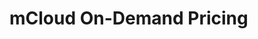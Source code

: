# mCloud On-Demand Pricing

  <el-table :data="tableData" :default-sort="{ prop: 'rate', order: 'descending' }" style="width: 100%">
    <el-table-column prop="instance" label="Instance" sortable width="122" />
    <el-table-column prop="cloud" label="Cloud" sortable width="122" />
    <el-table-column prop="image" label="Image" sortable width="122" />
    <el-table-column prop="rate" label="Monthly Rate" sortable width="160" />
    <el-table-column prop="region" label="Region" sortable :formatter="formatter" width="122" />
  </el-table>

<script lang="ts" setup>
import type { TableColumnCtx } from 'element-plus'

interface User {
  rate: string
  instance: string
  naimageme: string
  cloud: string
  region: string
}

const formatter = (row: User, column: TableColumnCtx<User>) => {
  return row.region
}

const tableData: User[] = [
  {
    image: 'IPFS',
    cloud: 'AWS',
    instance: 'Falcon 1',
    rate: '$1.88/mo',
    region: 'US West',
  },
  {
    image: 'Arweave',
    cloud: 'AWS',
    instance: 'Falcon 1',
    rate: '$11.88/mo',
    region: 'US West',
  },
  {
    image: 'IPFS',
    cloud: 'AWS',
    instance: 'Falcon 9',
    rate: '$18.88/mo',
    region: 'US West',
  },
  {
    image: 'Arweave',
    cloud: 'AWS',
    instance: 'Falcon 9',
    rate: '$18.88/mo',
    region: 'US West',
  },
  {
    image: 'IPFS',
    cloud: 'AWS',
    instance: 'Falcon Heavy',
    rate: '$88.88/mo',
    region: 'US West',
  },
  {
    image: 'Arweave',
    cloud: 'AWS',
    instance: 'Falcon Heavy',
    rate: '$73.69/mo',
    region: 'US West',
  },
  {
    image: 'IPFS',
    cloud: 'AliCloud',
    instance: 'Falcon 1',
    rate: '$73.69/mo',
    region: 'Asia Pacific',
  },
  {
    image: 'Arweave',
    cloud: 'AliCloud',
    instance: 'Falcon 1',
    rate: '$73.69/mo',
    region: 'Asia Pacific',
  },
  {
    image: 'IPFS',
    cloud: 'AliCloud',
    instance: 'Falcon 9',
    rate: '$73.69/mo',
    region: 'Asia Pacific',
  },
  {
    image: 'Arweave',
    cloud: 'AliCloud',
    instance: 'Falcon 9',
    rate: '$73.69/mo',
    region: 'Asia Pacific',
  },
  {
    image: 'IPFS',
    cloud: 'AliCloud',
    instance: 'Falcon Heavy',
    rate: '$73.69/mo',
    region: 'Asia Pacific',
  },
  {
    image: 'Arweave',
    cloud: 'AliCloud',
    instance: 'Falcon Heavy',
    rate: '$73.69/mo',
    region: 'Asia Pacific',
  },
  {
    image: 'IPFS',
    cloud: 'Linode',
    instance: 'Falcon 1',
    rate: '$73.69/mo',
    region: 'US East',
  },
  {
    image: 'Arweave',
    cloud: 'Linode',
    instance: 'Falcon 1',
    rate: '$73.69/mo',
    region: 'US East',
  },
  {
    image: 'IPFS',
    cloud: 'Linode',
    instance: 'Falcon 9',
    rate: '$73.69/mo',
    region: 'US East',
  },
  {
    image: 'Arweave',
    cloud: 'Linode',
    instance: 'Falcon 9',
    rate: '$73.69/mo',
    region: 'US East',
  },
  {
    image: 'IPFS',
    cloud: 'Linode',
    instance: 'Falcon Heavy',
    rate: '$73.69/mo',
    region: 'US East',
  },
  {
    image: 'Arweave',
    cloud: 'Linode',
    instance: 'Falcon Heavy',
    rate: '$73.69/mo',
    region: 'US East',
  },
  {
    image: 'IPFS',
    cloud: 'Vultr',
    instance: 'Falcon 1',
    rate: '$73.69/mo',
    region: 'Europe',
  },
  {
    image: 'Arweave',
    cloud: 'Vultr',
    instance: 'Falcon 1',
    rate: '$73.69/mo',
    region: 'Europe',
  },
  {
    image: 'IPFS',
    cloud: 'Vultr',
    instance: 'Falcon 9',
    rate: '$73.69/mo',
    region: 'Europe',
  },
  {
    image: 'Arweave',
    cloud: 'Vultr',
    instance: 'Falcon 9',
    rate: '$73.69/mo',
    region: 'Europe',
  },
  {
    image: 'IPFS',
    cloud: 'Vultr',
    instance: 'Falcon Heavy',
    rate: '$73.69/mo',
    region: 'Europe',
  },
  {
    image: 'Arweave',
    cloud: 'Vultr',
    instance: 'Falcon Heavy',
    rate: '$73.69/mo',
    region: 'Europe',
  },
]
</script>